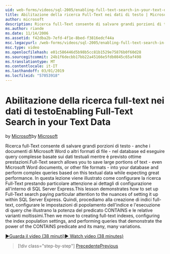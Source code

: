 ```yaml
---
uid: web-forms/videos/sql-2005/enabling-full-text-search-in-your-text-data
title: Abilitazione della ricerca Full-Text nei dati di testo | Microsoft Docs
author: microsoft
description: Ricerca full-Text consente di salvare grandi porzioni di testo - anche i documenti di Microsoft Word o altri formati di file - nel database ed eseguire complesse qu....
ms.author: riande
ms.date: 11/14/2006
ms.assetid: f42dba2b-7efd-4f1e-8bed-f3816edcf44a
msc.legacyurl: /web-forms/videos/sql-2005/enabling-full-text-search-in-your-text-data
msc.type: video
ms.openlocfilehash: e01c586446d5b98b5cc81b1529e75876b0f60d28
ms.sourcegitcommit: 24b1f6decbb17bb22a45166e5fdb0845c65af498
ms.translationtype: MT
ms.contentlocale: it-IT
ms.lasthandoff: 03/01/2019
ms.locfileid: "57053918"
---
```

<a name="enabling-full-text-search-in-your-text-data"></a><span data-ttu-id="68e04-103">Abilitazione della ricerca full-text nei dati di testo</span><span class="sxs-lookup"><span data-stu-id="68e04-103">Enabling Full-Text Search in your Text Data</span></span>
====================
<span data-ttu-id="68e04-104">by [Microsoft](https://github.com/microsoft)</span><span class="sxs-lookup"><span data-stu-id="68e04-104">by [Microsoft](https://github.com/microsoft)</span></span>

<span data-ttu-id="68e04-105">Ricerca full-Text consente di salvare grandi porzioni di testo - anche i documenti di Microsoft Word o altri formati di file - nel database ed eseguire query complesse basate sui dati testuali mentre è previsto ottime prestazioni.</span><span class="sxs-lookup"><span data-stu-id="68e04-105">Full-Text search allows you to save large portions of text - even Microsoft Word documents, or other file formats - into your database and perform complex queries based on this textual data while expecting great performance.</span></span> <span data-ttu-id="68e04-106">In questa lezione viene illustrato come configurare la ricerca Full-Text prestando particolare attenzione ai dettagli di configurazione all'interno di SQL Server Express.</span><span class="sxs-lookup"><span data-stu-id="68e04-106">This lesson demonstrates how to set up Full-Text search paying particular attention to the nuances of setting it up within SQL Server Express.</span></span> <span data-ttu-id="68e04-107">Quindi, procediamo alla creazione di indici full-text, configurare le impostazioni di popolamento dell'indice e l'esecuzione di query che illustrano la potenza del predicato CONTAINS e le relative varianti moltissimi.</span><span class="sxs-lookup"><span data-stu-id="68e04-107">Then we move to creating full-text indexes, configuring the index population settings, and performing queries that demonstrate the power of the CONTAINS predicate and its many, many variations.</span></span>

[<span data-ttu-id="68e04-108">&#9654;Guarda il video (38 minuti)</span><span class="sxs-lookup"><span data-stu-id="68e04-108">&#9654; Watch video (38 minutes)</span></span>](https://channel9.msdn.com/Blogs/ASP-NET-Site-Videos/enabling-full-text-search-in-your-text-data)

> [!div class="step-by-step"]
> [<span data-ttu-id="68e04-109">Precedente</span><span class="sxs-lookup"><span data-stu-id="68e04-109">Previous</span></span>](creating-and-using-stored-procedures.md)
